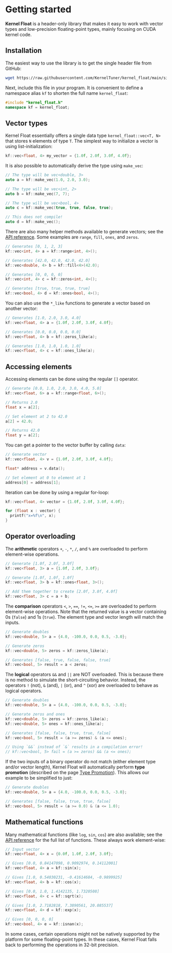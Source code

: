 # Getting started

**Kernel Float** is a header-only library that makes it easy to work with vector types and low-precision floating-point types, mainly focusing on CUDA kernel code.

## Installation

The easiest way to use the library is to get the single header file from GitHub:

```bash
wget https://raw.githubusercontent.com/KernelTuner/kernel_float/main/single_include/kernel_float.h
```

Next, include this file in your program. It is convenient to define a namespace alias `kf` to shorten the full name `kernel_float`:

```cpp
#include "kernel_float.h"
namespace kf = kernel_float;
```

## Vector types

Kernel Float essentially offers a single data type `kernel_float::vec<T, N>` that stores `N` elements of type `T`. The simplest way to initialize a vector is using list-initialization:

```cpp
kf::vec<float, 4> my_vector = {1.0f, 2.0f, 3.0f, 4.0f};
```

It is also possible to automatically derive the type using `make_vec`:

```cpp
// The type will be vec<double, 3>
auto a = kf::make_vec(1.0, 2.0, 3.0);

// The type will be vec<int, 2>
auto b = kf::make_vec(7, 7);

// The type will be vec<bool, 4>
auto c = kf::make_vec(true, true, false, true);

// This does not compile!
auto d = kf::make_vec();
```

There are also many helper methods available to generate vectors; see the [API reference](../api). Some examples are `range`, `fill`, `ones`, and `zeros`.

```cpp
// Generates [0, 1, 2, 3]
kf::vec<int, 4> a = kf::range<int, 4>();

// Generates [42.0, 42.0, 42.0, 42.0]
kf::vec<double, 4> b = kf::fill<4>(42.0);

// Generates [0, 0, 0, 0]
kf::vec<int, 4> c = kf::zeros<int, 4>();

// Generates [true, true, true, true]
kf::vec<bool, 4> d = kf::ones<bool, 4>();
```

You can also use the `*_like` functions to generate a vector based on another vector:

```cpp
// Generates [1.0, 2.0, 3.0, 4.0]
kf::vec<float, 4> a = {1.0f, 2.0f, 3.0f, 4.0f};

// Generates [0.0, 0.0, 0.0, 0.0]
kf::vec<float, 4> b = kf::zeros_like(a);

// Generates [1.0, 1.0, 1.0, 1.0]
kf::vec<float, 4> c = kf::ones_like(a);
```

## Accessing elements

Accessing elements can be done using the regular `[]` operator.

```cpp
// Generate [0.0, 1.0, 2.0, 3.0, 4.0, 5.0]
kf::vec<float, 6> a = kf::range<float, 6>();

// Returns 2.0
float x = a[2];

// Set element at 2 to 42.0
a[2] = 42.0;

// Returns 42.0
float y = a[2];
```

You can get a pointer to the vector buffer by calling `data`:

```cpp
// Generate vector
kf::vec<float, 4> v = {1.0f, 2.0f, 3.0f, 4.0f};

float* address = v.data();

// Set element at 0 to element at 1
address[0] = address[1];
```

Iteration can be done by using a regular for-loop:

```cpp
kf::vec<float, 4> vector = {1.0f, 2.0f, 3.0f, 4.0f};

for (float x : vector) {
  printf("x=%f\n", x);
}
```

## Operator overloading

The **arithmetic** operators `+`, `-`, `*`, `/`, and `%` are overloaded to perform element-wise operations.

```cpp
// Generate [1.0f, 2.0f, 3.0f]
kf::vec<float, 3> a = {1.0f, 2.0f, 3.0f};

// Generate [1.0f, 1.0f, 1.0f]
kf::vec<float, 3> b = kf::ones<float, 3>();

// Add them together to create [2.0f, 3.0f, 4.0f]
kf::vec<float, 3> c = a + b;
```

The **comparison** operators `<`, `>`, `==`, `!=`, `<=`, `>=` are overloaded to perform element-wise operations. Note that the returned value is a vector containing 0s (`false`) and 1s (`true`). The element type and vector length will match the inputs.

```cpp
// Generate doubles
kf::vec<double, 5> a = {4.0, -100.0, 0.0, 0.5, -3.0};

// Generate zeros
kf::vec<double, 5> zeros = kf::zeros_like(a);

// Generates [false, true, false, false, true]
kf::vec<bool, 5> result = a < zeros;
```

The **logical** operators `&&` and `||` are NOT overloaded. This is because there is no method to simulate the short-circuiting behavior. Instead, the operators `!` (not), `&` (and), `|` (or), and `^` (xor) are overloaded to behave as logical operators.

```cpp
// Generate doubles
kf::vec<double, 5> a = {4.0, -100.0, 0.0, 0.5, -3.0};

// Generate zeros and ones
kf::vec<double, 5> zeros = kf::zeros_like(a);
kf::vec<double, 5> ones = kf::ones_like(a);

// Generates [false, false, true, true, false]
kf::vec<bool, 5> result = (a >= zeros) & (a <= ones);

// Using `&&` instead of `&` results in a compilation error!
// kf::vec<bool, 5> fail = (a >= zeros) && (a <= ones);
```

If the two inputs of a binary operator do not match (either element type and/or vector length), Kernel Float will automatically perform **type promotion** (described on the page [Type Promotion](promotion)). This allows our example to be simplified to just:

```cpp
// Generate doubles
kf::vec<double, 5> a = {4.0, -100.0, 0.0, 0.5, -3.0};

// Generates [false, false, true, true, false]
kf::vec<bool, 5> result = (a >= 0.0) & (a <= 1.0);
```

## Mathematical functions

Many mathematical functions (like `log`, `sin`, `cos`) are also available; see the [API reference](../api) for the full list of functions. These always work element-wise:

```cpp
// Input vector
kf::vec<float, 4> x = {0.0f, 1.0f, 2.0f, 3.0f};

// Gives [0.0, 0.84147098, 0.9092974, 0.14112001]
kf::vec<float, 4> a = kf::sin(x);

// Gives [1.0, 0.54030231, -0.41614684, -0.9899925]
kf::vec<float, 4> b = kf::cos(x);

// Gives [0.0, 1.0, 1.4142135, 1.7320508]
kf::vec<float, 4> c = kf::sqrt(x);

// Gives [1.0, 2.7182818, 7.3890561, 20.085537]
kf::vec<float, 4> d = kf::exp(x);

// Gives [0, 0, 0, 0]
kf::vec<bool, 4> e = kf::isnan(x);
```

In some cases, certain operations might not be natively supported by the platform for some floating-point types. In these cases, Kernel Float falls back to performing the operations in 32-bit precision.
